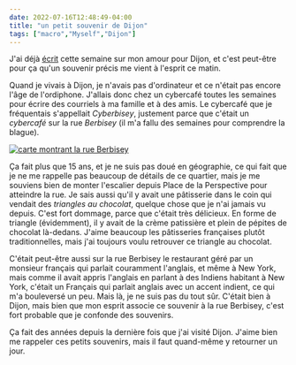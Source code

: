 ```yaml
---
date: 2022-07-16T12:48:49-04:00
title: "un petit souvenir de Dijon"
tags: ["macro","Myself","Dijon"]
---
```

J'ai déjà [écrit](https://spencergreenhalgh.com/myself/d%C3%A9couverte-de-deux-cha%C3%AEnes-youtube/) cette semaine sur mon amour pour Dijon, et c'est peut-être pour ça qu'un souvenir précis me vient à l'esprit ce matin. 

Quand je vivais à Dijon, je n'avais pas d'ordinateur et ce n'était pas encore l'âge de l'ordiphone. J'allais donc chez un cybercafé toutes les semaines pour écrire des courriels à ma famille et à des amis. Le cybercafé que je fréquentais s'appellait *Cyberbisey*, justement parce que c'était un *cybercafé* sur la rue *Berbisey* (il m'a fallu des semaines pour comprendre la blague). 

[![carte montrant la rue Berbisey](/rue_Berbisey.png)](https://www.openstreetmap.org/relation/74090#map=17/47.31801/5.03575)

Ça fait plus que 15 ans, et je ne suis pas doué en géographie, ce qui fait que je ne me rappelle pas beaucoup de détails de ce quartier, mais je me souviens bien de monter l'escalier depuis Place de la Perspective pour atteindre la rue. Je sais aussi qu'il y avait une pâtisserie dans le coin qui vendait des *triangles au chocolat*, quelque chose que je n'ai jamais vu depuis. C'est fort dommage, parce que c'était très délicieux. En forme de triangle (évidemment), il y avait de la crème patissière et plein de pépites de chocolat là-dedans. J'aime beaucoup les pâtisseries françaises plutôt traditionnelles, mais j'ai toujours voulu retrouver ce triangle au chocolat. 

C'était peut-être aussi sur la rue Berbisey le restaurant géré par un monsieur français qui parlait couramment l'anglais, et même à New York, mais comme il avait appris l'anglais en parlant à des Indiens habitant à New York, c'était un Français qui parlait anglais avec un accent indient, ce qui m'a bouleversé un peu. Mais là, je ne suis pas du tout sûr. C'était bien à Dijon, mais bien que mon esprit associe ce souvenir à la rue Berbisey, c'est fort probable que je confonde des souvenirs. 

Ça fait des années depuis la dernière fois que j'ai visité Dijon. J'aime bien me rappeler ces petits souvenirs, mais il faut quand-même y retourner un jour.